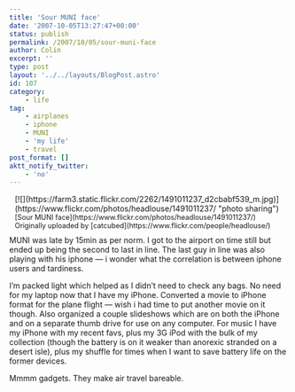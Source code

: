 ```yaml
---
title: 'Sour MUNI face'
date: '2007-10-05T13:27:47+00:00'
status: publish
permalink: /2007/10/05/sour-muni-face
author: Colin
excerpt: ''
type: post
layout: '../../layouts/BlogPost.astro'
id: 107
category:
    - life
tag:
    - airplanes
    - iphone
    - MUNI
    - 'my life'
    - travel
post_format: []
aktt_notify_twitter:
    - 'no'
---
```

<div style="float: right; margin-left: 10px; margin-bottom: 10px;"> [![](https://farm3.static.flickr.com/2262/1491011237_d2cbabf539_m.jpg)](https://www.flickr.com/photos/headlouse/1491011237/ "photo sharing")  
 <span style="font-size: 0.9em; margin-top: 0px;">  
 [Sour MUNI face](https://www.flickr.com/photos/headlouse/1491011237/)  
 Originally uploaded by [catcubed](https://www.flickr.com/people/headlouse/)  
 </span></div>MUNI was late by 15min as per norm. I got to the airport on time still but ended up being the second to last in line. The last guy in line was also playing with his iphone — i wonder what the correlation is between iphone users and tardiness.

I’m packed light which helped as I didn’t need to check any bags. No need for my laptop now that I have my iPhone. Converted a movie to iPhone format for the plane flight — wish i had time to put another movie on it though. Also organized a couple slideshows which are on both the iPhone and on a separate thumb drive for use on any computer. For music I have my iPhone with my recent favs, plus my 3G iPod with the bulk of my collection (though the battery is on it weaker than anorexic stranded on a desert isle), plus my shuffle for times when I want to save battery life on the former devices.

Mmmm gadgets. They make air travel bareable.